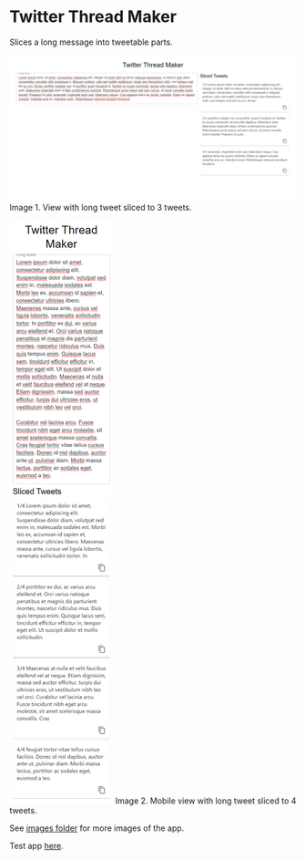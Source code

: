 # Twitter Thread Maker

Slices a long message into tweetable parts.

![App view with long tweet sliced to 3 tweets](/images/view-with-3-sliced-tweets.png)
Image 1. View with long tweet sliced to 3 tweets.

![Mobile view with long tweet sliced to 4 tweets](/images/mobile-view-4-sliced-tweets.png)
Image 2. Mobile view with long tweet sliced to 4 tweets.

See [images folder](docs/CONTRIBUTING.md) for more images of the app. 

Test app [here](https://niemiville.github.io/twitter-thread-maker/).